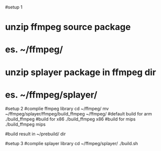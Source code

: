 #setup 1 
#	unzip ffmpeg source package 
#	es. ~/ffmpeg/
#	unzip splayer package in ffmpeg dir
#	es. ~/ffmpeg/splayer/

#setup 2
#complie ffmpeg library
	cd ~/ffmpeg/
	mv ~/ffmpeg/splayer/ffmpeg/build_ffmpeg ~/ffmpeg/
#default build for arm
	./build_ffmpeg 
#build for x86
	./build_ffmpeg x86
#build for mips
	./build_ffmpeg mips

#build result in ~/prebuild/ dir


#setup 3
#complie splayer library
cd ~/ffmpeg/splayer/
./build.sh
